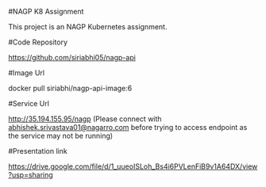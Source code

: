 #NAGP K8 Assignment

This project is an NAGP Kubernetes assignment.



#Code Repository 

https://github.com/siriabhi05/nagp-api



#Image Url 

docker pull siriabhi/nagp-api-image:6



#Service Url 

http://35.194.155.95/nagp (Please connect with abhishek.srivastava01@nagarro.com before trying to access endpoint as the service may not be running)



#Presentation link

https://drive.google.com/file/d/1_uueoISLoh_Bs4i6PVLenFiB9v1A64DX/view?usp=sharing